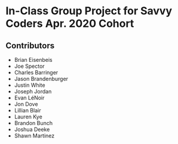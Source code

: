 # In-Class Group Project for Savvy Coders Apr. 2020 Cohort

## Contributors
- Brian Eisenbeis
- Joe Spector
- Charles Barringer
- Jason Brandenburger
- Justin White
- Joseph Jordan
- Evan LéNoir
- Jon Dove
- Lillian Blair
- Lauren Kye
- Brandon Bunch
- Joshua Deeke
- Shawn Martinez